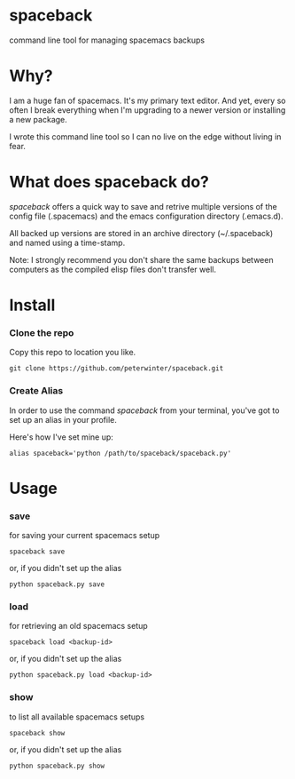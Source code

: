 # spaceback
command line tool for managing spacemacs backups


# Why?

I am a huge fan of spacemacs. It's my primary text editor.
And yet, every so often I break everything when I'm upgrading
to a newer version or installing a new package.

I wrote this command line tool so I can no live on the edge without living in fear.

# What does spaceback do?

*spaceback* offers a quick way to save and retrive multiple versions of the config file (.spacemacs) and
the emacs configuration directory (.emacs.d).

All backed up versions are stored in an archive directory (~/.spaceback) and named using a time-stamp.

Note: I strongly recommend you don't share the same backups between computers as the compiled elisp files don't
transfer well.

# Install

### Clone the repo
Copy this repo to location you like.

```
git clone https://github.com/peterwinter/spaceback.git
```

### Create Alias

In order to use the command *spaceback* from your terminal, you've got to
set up an alias in your profile.

Here's how I've set mine up:

```
alias spaceback='python /path/to/spaceback/spaceback.py'
```


# Usage

### save
for saving your current spacemacs setup
```
spaceback save
```

or, if you didn't set up the alias
```
python spaceback.py save
```


### load
for retrieving an old spacemacs setup
```
spaceback load <backup-id>
```

or, if you didn't set up the alias
```
python spaceback.py load <backup-id>
```

### show
to list all available spacemacs setups
```
spaceback show
```

or, if you didn't set up the alias
```
python spaceback.py show
```
